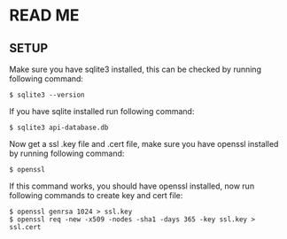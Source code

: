 # READ ME

## SETUP

Make sure you have sqlite3 installed, this can be checked by running following command:
```
$ sqlite3 --version
```
If you have sqlite installed run following command:
```
$ sqlite3 api-database.db
```
Now get a ssl .key file and .cert file, make sure you have openssl installed by running following command:
```
$ openssl
```
If this command works, you should have openssl installed, now run following commands to create key and cert file:
```
$ openssl genrsa 1024 > ssl.key
$ openssl req -new -x509 -nodes -sha1 -days 365 -key ssl.key > ssl.cert
```
